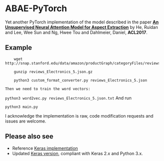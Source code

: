 # ABAE-PyTorch

Yet another PyTorch implementation of the model described in the paper [**An Unsupervised Neural Attention Model for Aspect Extraction**](https://aclweb.org/anthology/papers/P/P17/P17-1036/) by He, Ruidan and  Lee, Wee Sun  and  Ng, Hwee Tou  and  Dahlmeier, Daniel, **ACL2017**.

## Example

```
    wget http://snap.stanford.edu/data/amazon/productGraph/categoryFiles/reviews_Electronics_5.json.gz
    
    gunzip reviews_Electronics_5.json.gz
    
    python3 custom_format_converter.py reviews_Electronics_5.json
```

    Then we need to train the word vectors:

`
python3 word2vec.py reviews_Electronics_5.json.txt
`
And run

`
    python3 main.py
`

I acknowledge the implementation is raw, code modification requests and issues are welcome.

## Please also see

* Reference [Keras implementation](https://github.com/ruidan/Unsupervised-Aspect-Extraction)
* Updated [Keras version](https://github.com/madrugado/Attention-Based-Aspect-Extraction), compliant with Keras 2.x and Python 3.x.
